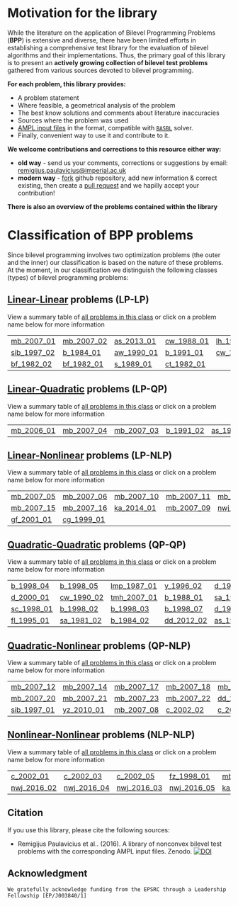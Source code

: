 # Motivation for the library

While the literature on the application of Bilevel Programming Problems (**BPP**) is extensive and diverse, there have been limited efforts in establishing a comprehensive test library for the evaluation of bilevel algorithms and their implementations. Thus, the primary goal of this library is to present an __actively growing collection of bilevel test problems__ gathered from various sources devoted to bilevel programming.

**For each problem, this library provides:**

 - A problem statement
 - Where feasible, a geometrical analysis of the problem
 - The best know solutions and comments about literature inaccuracies
 - Sources where the problem was used
 - [AMPL input files](https://github.com/basblsolver/test-problems) in the format, compatible with [`BASBL`](http://basblsolver.github.io/home/ "Bilevel Solver") solver.
 - Finally, convenient way to use it and contribute to it.

**We welcome contributions and corrections to this resource either way:**

 - **old way**    - send us your comments, corrections or suggestions by email: remigijus.paulavicius@imperial.ac.uk
 - **modern way** - [fork](https://help.github.com/articles/fork-a-repo/) github repository, add new information & correct existing, then create a [pull request](https://help.github.com/articles/creating-a-pull-request-from-a-fork/) and we hapilly accept your contribution!

__There is also an overview of the problems contained within the library__

# Classification of BPP problems

Since bilevel programming involves two optimization problems (the outer and the inner) our classification is based on the nature of these problems. At the moment, in our classification we distinguish the following classes (types) of bilevel programming problems:

## [Linear-Linear](LP-LP-problems) problems (LP-LP)

View a summary table of [all problems in this class](LP-LP-problems) or click on a problem name below for more information

|                                |                                    |                                |                                |                                |
| :----------------------------- | :--------------------------------- | :----------------------------- | :----------------------------- | :----------------------------- |
[mb_2007_01](LP-LP/mb_2007_01)   | [mb_2007_02](LP-LP/mb_2007_02)     | [as_2013_01](LP-LP/as_2013_01) | [cw_1988_01](LP-LP/cw_1988_01) | [lh_1994_01](LP-LP/lh_1994_01) |
[sib_1997_02](LP-LP/sib_1997_02) | [b_1984_01](LP-LP/b_1984_01)       | [aw_1990_01](LP-LP/aw_1990_01) | [b_1991_01](LP-LP/b_1991_01)   | [cw_1990_01](LP-LP/cw_1990_01) |
[bf_1982_02](LP-LP/bf_1982_02)   | [bf_1982_01](LP-LP/bf_1982_01)     | [s_1989_01](LP-LP/s_1989_01)   | [ct_1982_01](LP-LP/ct_1982_01) |

## [Linear-Quadratic](LP-QP-problems) problems (LP-QP)

View a summary table of [all problems in this class](LP-QP-problems) or click on a problem name below for more information

|                                |                                    |                                |                                |                                |
| :----------------------------- | :--------------------------------- | :----------------------------- | :----------------------------- | :----------------------------- |
[mb_2006_01](LP-QP/mb_2006_01)   | [mb_2007_04](LP-QP/mb_2007_04)     | [mb_2007_03](LP-QP/mb_2007_03) | [b_1991_02](LP-QP/b_1991_02)   | [as_1984_01](LP-QP/as_1984_01) |

## [Linear-Nonlinear](LP-NLP-problems) problems (LP-NLP)

View a summary table of [all problems in this class](LP-NLP-problems) or click on a problem name below for more information

|                                |                                    |                                 |                                 |                                   |
| :----------------------------- | :--------------------------------- | :------------------------------ | :------------------------------ | :-------------------------------- |
[mb_2007_05](LP-NLP/mb_2007_05)  | [mb_2007_06](LP-NLP/mb_2007_06)    | [mb_2007_10](LP-NLP/mb_2007_10) | [mb_2007_11](LP-NLP/mb_2007_11) | [mb_2007_13](LP-NLP/mb_2007_13)   |
[mb_2007_15](LP-NLP/mb_2007_15)  | [mb_2007_16](LP-NLP/mb_2007_16)    | [ka_2014_01](LP-NLP/ka_2014_01) | [mb_2007_09](LP-NLP/mb_2007_09) | [nwj_2016_01](LP-NLP/nwj_2016_01) |
[gf_2001_01](LP-NLP/gf_2001_01)  | [cg_1999_01](LP-NLP/cg_1999_01)    |                                 |                                 |                                   |

## [Quadratic-Quadratic](QP-QP-problems) problems (QP-QP)

View a summary table of [all problems in this class](QP-QP-problems) or click on a problem name below for more information

|                               |                                    |                                  |                                 |                                   |
| :---------------------------- | :--------------------------------- | :------------------------------- | :------------------------------ | :-------------------------------- |
[b_1998_04](QP-QP/b_1998_04)    | [b_1998_05](QP-QP/b_1998_05)       | [lmp_1987_01](QP-QP/lmp_1987_01) | [y_1996_02](QP-QP/y_1996_02)    | [d_1992_01](QP-QP/d_1992_01)      |
[d_2000_01](QP-QP/d_2000_01)    | [cw_1990_02](QP-QP/cw_1990_02)     | [tmh_2007_01](QP-QP/tmh_2007_01) | [b_1988_01](QP-QP/b_1988_01)    | [sa_1981_01](QP-QP/sa_1981_01)    |
[sc_1998_01](QP-QP/sc_1998_01)  | [b_1998_02](QP-QP/b_1998_02)       | [b_1998_03](QP-QP/b_1998_03)     | [b_1998_07](QP-QP/b_1998_07)    | [d_1978_01](QP-QP/d_1978_01)      |
[fl_1995_01](QP-QP/fl_1995_01)  | [sa_1981_02](QP-QP/sa_1981_02)     | [b_1984_02](QP-QP/b_1984_02)     | [dd_2012_02](QP-QP/dd_2012_02)  | [as_1981_01](QP-QP/as_1981_01)    |


## [Quadratic-Nonlinear](QP-NLP-problems) problems (QP-NLP)

View a summary table of [all problems in this class](QP-NLP-problems) or click on a problem name below for more information

|                                 |                                    |                                  |                                 |                                   |
| :------------------------------ | :--------------------------------- | :------------------------------- | :------------------------------ | :-------------------------------- |
[mb_2007_12](QP-NLP/mb_2007_12)   | [mb_2007_14](QP-NLP/mb_2007_14)    | [mb_2007_17](QP-NLP/mb_2007_17)  | [mb_2007_18](QP-NLP/mb_2007_18) | [mb_2007_19](QP-NLP/mb_2007_19)   |
[mb_2007_20](QP-NLP/mb_2007_20)   | [mb_2007_21](QP-NLP/mb_2007_21)    | [mb_2007_23](QP-NLP/mb_2007_23)  | [mb_2007_22](QP-NLP/mb_2007_22) | [dd_2012_01](QP-NLP/dd_2012_01)   |
[sib_1997_01](QP-NLP/sib_1997_01) | [yz_2010_01](QP-NLP/yz_2010_01)    | [mb_2007_08](QP-NLP/mb_2007_08)  | [c_2002_02](QP-NLP/c_2002_02)   | [c_2002_04](QP-NLP/c_2002_04)     |

## [Nonlinear-Nonlinear](NLP-NLP-problems) problems (NLP-NLP)

View a summary table of [all problems in this class](NLP-NLP-problems) or click on a problem name below for more information

|                                  |                                    |                                    |                                    |                                    |
| :------------------------------- | :--------------------------------- | :--------------------------------- | :--------------------------------- | :--------------------------------- |
[c_2002_01](NLP-NLP/c_2002_01)     | [c_2002_03](NLP-NLP/c_2002_03)     | [c_2002_05](NLP-NLP/c_2002_05)     | [fz_1998_01](NLP-NLP/fz_1998_01)   | [mb_2007_24](NLP-NLP/mb_2007_24)   |
[nwj_2016_02](NLP-NLP/nwj_2016_02) | [nwj_2016_04](NLP-NLP/nwj_2016_04) | [nwj_2016_03](NLP-NLP/nwj_2016_03) | [nwj_2016_05](NLP-NLP/nwj_2016_05) | [ka_2014_02](NLP-NLP/ka_2014_02)   |

## Citation

If you use this library, please cite the following sources:

* Remigijus Paulavicius et al.. (2016). A library of nonconvex bilevel test problems with the corresponding AMPL input files. Zenodo. [![DOI](https://zenodo.org/badge/doi/10.5281/zenodo.44997.svg)](http://dx.doi.org/10.5281/zenodo.44997)


## Acknowledgment

```
We gratefully acknowledge funding from the EPSRC through a Leadership Fellowship [EP/J003840/1]
```


